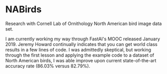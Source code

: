 # NABirds
Research with Cornell Lab of Ornithology North American bird image data set.

I am currently working my way through FastAI's MOOC released January 2019. Jeremy Howard continually indicates that you can get world class results in a few lines of code. I was admittedly skeptical, but working through the first lesson and applying the example code to a dataset of North American birds, I was able improve upon current state-of-the-art accuracy rate (86.03% versus 82.79%).
